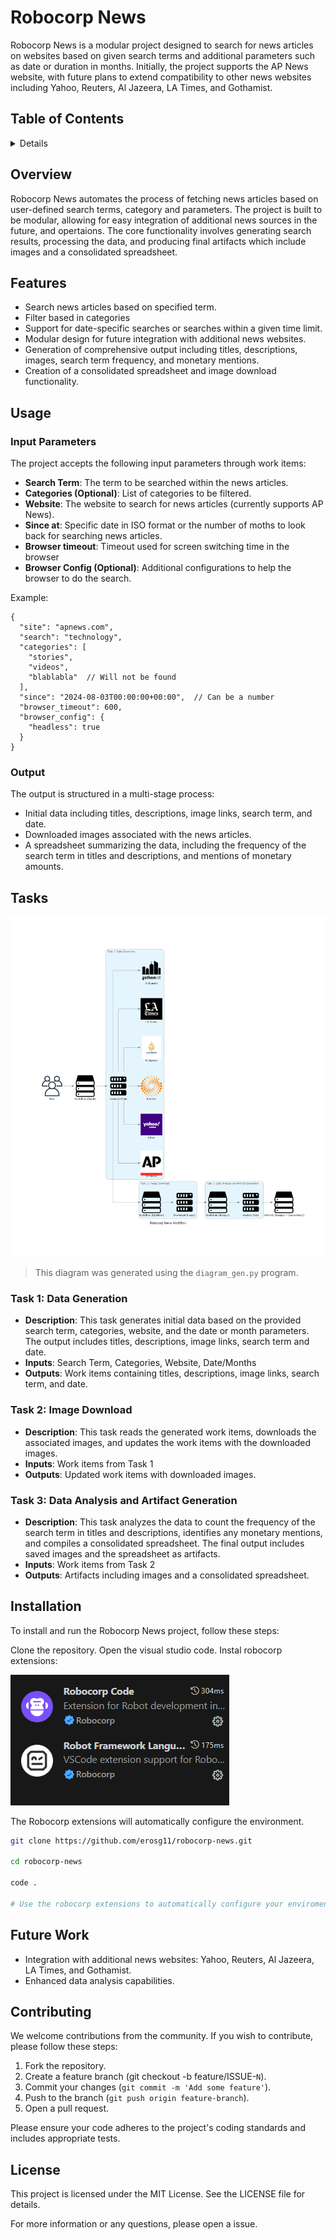 # Robocorp News

Robocorp News is a modular project designed to search for news articles on websites based on given search terms and additional parameters such as date or duration in months. Initially, the project supports the AP News website, with future plans to extend compatibility to other news websites including Yahoo, Reuters, Al Jazeera, LA Times, and Gothamist.

## Table of Contents

<details>
<ol>
    <li><a rel="norrefer" href="#overview">Overview</a></li>
    <li><a rel="norrefer" href="#features">Features</a></li>
    <li><a rel="norrefer" href="#usage">Usage</a></li>
    <ol>
        <li><a rel="norrefer" href="#input-parameters">Input Parameters</a></li>
        <li><a rel="norrefer" href="#output-parameters">Output</a></li>
    </ol>
    <li><a rel="norrefer" href="#tasks">Tasks</a></li>
    <ol>
        <li><a rel="norrefer" href="#task-1-data-generation">Task 1: Data Generation</a></li>
        <li><a rel="norrefer" href="#task-2-image-donwload">Task2: Image Download</a></li>
        <li><a rel="norrefer" href="#task-3-data-analysis-and-artifact-generation">Task 3: Data Analysis and Artifact Generation</a></li>
    </ol>
    <li><a rel="norrefer" href="#installation">Installation</a></li>
    <li><a rel="norrefer" href="#future-work">Future Work</a></li>
    <li><a rel="norrefer" href="#contributing">Contributing</a></li>
    <li><a rel="norrefer" href="#license">License</a></li>
</ol>
</details>

## Overview

Robocorp News automates the process of fetching news articles based on user-defined search terms, category and parameters. The project is built to be modular, allowing for easy integration of additional news sources in the future, and opertaions. The core functionality involves generating search results, processing the data, and producing final artifacts which include images and a consolidated spreadsheet.

## Features

- Search news articles based on specified term.
- Filter based in categories
- Support for date-specific searches or searches within a given time limit.
- Modular design for future integration with additional news websites.
- Generation of comprehensive output including titles, descriptions, images, search term frequency, and monetary mentions.
- Creation of a consolidated spreadsheet and image download functionality.

## Usage

### Input Parameters

The project accepts the following input parameters through work items:

- **Search Term**: The term to be searched within the news articles.
- **Categories (Optional)**: List of categories to be filtered.
- **Website**: The website to search for news articles (currently supports AP News).
- **Since at**: Specific date in ISO format or the number of moths to look back for searching news articles.
- **Browser timeout**: Timeout used for screen switching time in the browser 
- **Browser Config (Optional)**: Additional configurations to help the browser to do the search.

Example:

````json5
{
  "site": "apnews.com",
  "search": "technology",
  "categories": [
    "stories",
    "videos",
    "blablabla"  // Will not be found
  ],
  "since": "2024-08-03T00:00:00+00:00",  // Can be a number
  "browser_timeout": 600,
  "browser_config": {
    "headless": true
  }
}
````

### Output

The output is structured in a multi-stage process:

- Initial data including titles, descriptions, image links, search term, and date.
- Downloaded images associated with the news articles.
- A spreadsheet summarizing the data, including the frequency of the search term in titles and descriptions, and mentions of monetary amounts.


## Tasks

![Steps diagram](./docs/diagram.png "Steps diagram")

> This diagram was generated using the `diagram_gen.py` program.

### Task 1: Data Generation

- **Description**: This task generates initial data based on the provided search term, categories, website, and the date or month parameters. The output includes titles, descriptions, image links, search term and date.
- **Inputs**: Search Term, Categories, Website, Date/Months
- **Outputs**: Work items containing titles, descriptions, image links, search term, and date.

### Task 2: Image Download

- **Description**: This task reads the generated work items, downloads the associated images, and updates the work items with the downloaded images.
- **Inputs**: Work items from Task 1
- **Outputs**: Updated work items with downloaded images.

### Task 3: Data Analysis and Artifact Generation

- **Description**: This task analyzes the data to count the frequency of the search term in titles and descriptions, identifies any monetary mentions, and compiles a consolidated spreadsheet. The final output includes saved images and the spreadsheet as artifacts.
- **Inputs**: Work items from Task 2
- **Outputs**: Artifacts including images and a consolidated spreadsheet.


## Installation

To install and run the Robocorp News project, follow these steps:

Clone the repository.
Open the visual studio code.
Instal robocorp extensions:

![Robocopr extensions](docs/robocorp-extensions.png "Robocorp extensions")

The Robocorp extensions will automatically configure the environment.

```bash
git clone https://github.com/erosg11/robocorp-news.git

cd robocorp-news

code .

# Use the robocorp extensions to automatically configure your enviroment
```

## Future Work

- Integration with additional news websites: Yahoo, Reuters, Al Jazeera, LA Times, and Gothamist.
- Enhanced data analysis capabilities.

## Contributing
We welcome contributions from the community. If you wish to contribute, please follow these steps:

1. Fork the repository.
2. Create a feature branch (git checkout -b feature/ISSUE-`N`).
3. Commit your changes (`git commit -m 'Add some feature'`).
4. Push to the branch (`git push origin feature-branch`).
5. Open a pull request.

Please ensure your code adheres to the project's coding standards and includes appropriate tests.

## License
This project is licensed under the MIT License. See the LICENSE file for details.

For more information or any questions, please open a issue.